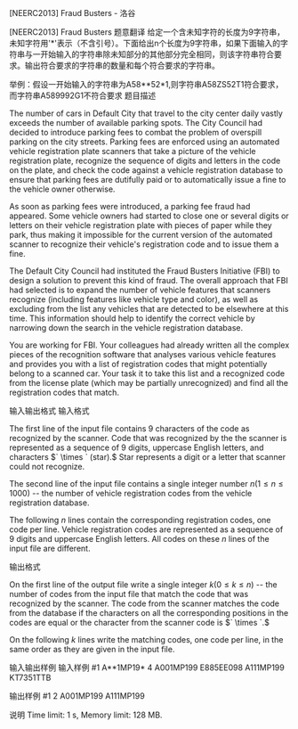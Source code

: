



[NEERC2013] Fraud Busters - 洛谷














[NEERC2013] Fraud Busters
题意翻译
给定一个含未知字符的长度为9字符串，未知字符用'*'表示（不含引号）。下面给出n个长度为9字符串，如果下面输入的字符串与一开始输入的字符串除未知部分的其他部分完全相同，则该字符串符合要求。输出符合要求的字符串的数量和每个符合要求的字符串。

举例：假设一开始输入的字符串为A58**52*1,则字符串A58ZS52T1符合要求，而字符串A589992G1不符合要求
题目描述


The number of cars in Default City that travel to the city center daily vastly exceeds the number of available parking spots. The City Council had decided to introduce parking fees to combat the problem of overspill parking on the city streets. Parking fees are enforced using an automated vehicle registration plate scanners that take a picture of the vehicle registration plate, recognize the sequence of digits and letters in the code on the plate, and check the code against a vehicle registration database to ensure that parking fees are dutifully paid or to automatically issue a fine to the vehicle owner otherwise.

As soon as parking fees were introduced, a parking fee fraud had appeared. Some vehicle owners had started to close one or several digits or letters on their vehicle registration plate with pieces of paper while they park, thus making it impossible for the current version of the automated scanner to recognize their vehicle's registration code and to issue them a fine.

The Default City Council had instituted the Fraud Busters Initiative (FBI) to design a solution to prevent this kind of fraud. The overall approach that FBI had selected is to expand the number of vehicle features that scanners recognize (including features like vehicle type and color), as well as excluding from the list any vehicles that are detected to be elsewhere at this time. This information should help to identify the correct vehicle by narrowing down the search in the vehicle registration database.

You are working for FBI. Your colleagues had already written all the complex pieces of the recognition software that analyses various vehicle features and provides you with a list of registration codes that might potentially belong to a scanned car. Your task it to take this list and a recognized code from the license plate (which may be partially unrecognized) and find all the registration codes that match.


输入输出格式
输入格式



The first line of the input file contains $9$ characters of the code as recognized by the scanner. Code that was recognized by the the scanner is represented as a sequence of $9$ digits, uppercase English letters, and characters $` \times ` (star).$ Star represents a digit or a letter that scanner could not recognize.

The second line of the input file contains a single integer number $n (1 \le n \le 1000)$ -- the number of vehicle registration codes from the vehicle registration database.

The following $n$ lines contain the corresponding registration codes, one code per line. Vehicle registration codes are represented as a sequence of $9$ digits and uppercase English letters. All codes on these $n$ lines of the input file are different.


输出格式



On the first line of the output file write a single integer $k (0 \le k \le n)$ -- the number of codes from the input file that match the code that was recognized by the scanner. The code from the scanner matches the code from the database if the characters on all the corresponding positions in the codes are equal or the character from the scanner code is $` \times `.$

On the following $k$ lines write the matching codes, one code per line, in the same order as they are given in the input file.


输入输出样例
输入样例 #1
A**1MP19*
4
A001MP199
E885EE098
A111MP199
KT7351TTB

输出样例 #1
2
A001MP199
A111MP199

说明
Time limit: 1 s, Memory limit: 128 MB. 








